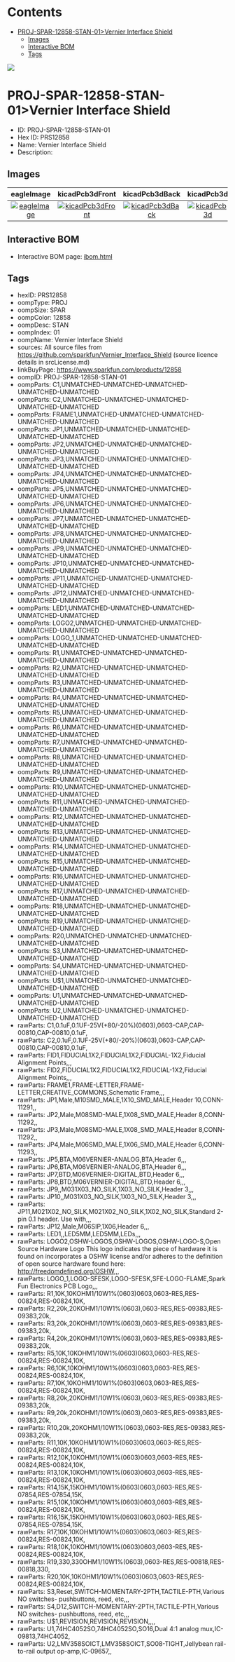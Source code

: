 



Contents
========

* [PROJ-SPAR-12858-STAN-01>Vernier Interface Shield](#proj-spar-12858-stan-01vernier-interface-shield)
	* [Images](#images)
	* [Interactive BOM](#interactive-bom)
	* [Tags](#tags)
  
![][im]
# PROJ-SPAR-12858-STAN-01>Vernier Interface Shield

- ID: PROJ-SPAR-12858-STAN-01
- Hex ID: PRS12858
- Name: Vernier Interface Shield
- Description: 

## Images
  
  

|eagleImage|kicadPcb3dFront|kicadPcb3dBack|kicadPcb3d|
| :---: | :---: | :---: | :---: |
|[![eagleImage](eagleImage_140.png)](eagleImage_.png)|[![kicadPcb3dFront](kicadPcb3dFront_140.png)](kicadPcb3dFront_.png)|[![kicadPcb3dBack](kicadPcb3dBack_140.png)](kicadPcb3dBack_.png)|[![kicadPcb3d](kicadPcb3d_140.png)](kicadPcb3d_.png)|

## Interactive BOM

- Interactive BOM page: [ibom.html](kicad/bom/ibom.html)

## Tags

- hexID: PRS12858
- oompType: PROJ
- oompSize: SPAR
- oompColor: 12858
- oompDesc: STAN
- oompIndex: 01
- oompName: Vernier Interface Shield
- sources: All source files from https://github.com/sparkfun/Vernier_Interface_Shield (source licence details in srcLicense.md)
- linkBuyPage: https://www.sparkfun.com/products/12858
- oompID: PROJ-SPAR-12858-STAN-01
- oompParts: C1,UNMATCHED-UNMATCHED-UNMATCHED-UNMATCHED-UNMATCHED
- oompParts: C2,UNMATCHED-UNMATCHED-UNMATCHED-UNMATCHED-UNMATCHED
- oompParts: FRAME1,UNMATCHED-UNMATCHED-UNMATCHED-UNMATCHED-UNMATCHED
- oompParts: JP1,UNMATCHED-UNMATCHED-UNMATCHED-UNMATCHED-UNMATCHED
- oompParts: JP2,UNMATCHED-UNMATCHED-UNMATCHED-UNMATCHED-UNMATCHED
- oompParts: JP3,UNMATCHED-UNMATCHED-UNMATCHED-UNMATCHED-UNMATCHED
- oompParts: JP4,UNMATCHED-UNMATCHED-UNMATCHED-UNMATCHED-UNMATCHED
- oompParts: JP5,UNMATCHED-UNMATCHED-UNMATCHED-UNMATCHED-UNMATCHED
- oompParts: JP6,UNMATCHED-UNMATCHED-UNMATCHED-UNMATCHED-UNMATCHED
- oompParts: JP7,UNMATCHED-UNMATCHED-UNMATCHED-UNMATCHED-UNMATCHED
- oompParts: JP8,UNMATCHED-UNMATCHED-UNMATCHED-UNMATCHED-UNMATCHED
- oompParts: JP9,UNMATCHED-UNMATCHED-UNMATCHED-UNMATCHED-UNMATCHED
- oompParts: JP10,UNMATCHED-UNMATCHED-UNMATCHED-UNMATCHED-UNMATCHED
- oompParts: JP11,UNMATCHED-UNMATCHED-UNMATCHED-UNMATCHED-UNMATCHED
- oompParts: JP12,UNMATCHED-UNMATCHED-UNMATCHED-UNMATCHED-UNMATCHED
- oompParts: LED1,UNMATCHED-UNMATCHED-UNMATCHED-UNMATCHED-UNMATCHED
- oompParts: LOGO2,UNMATCHED-UNMATCHED-UNMATCHED-UNMATCHED-UNMATCHED
- oompParts: LOGO_1,UNMATCHED-UNMATCHED-UNMATCHED-UNMATCHED-UNMATCHED
- oompParts: R1,UNMATCHED-UNMATCHED-UNMATCHED-UNMATCHED-UNMATCHED
- oompParts: R2,UNMATCHED-UNMATCHED-UNMATCHED-UNMATCHED-UNMATCHED
- oompParts: R3,UNMATCHED-UNMATCHED-UNMATCHED-UNMATCHED-UNMATCHED
- oompParts: R4,UNMATCHED-UNMATCHED-UNMATCHED-UNMATCHED-UNMATCHED
- oompParts: R5,UNMATCHED-UNMATCHED-UNMATCHED-UNMATCHED-UNMATCHED
- oompParts: R6,UNMATCHED-UNMATCHED-UNMATCHED-UNMATCHED-UNMATCHED
- oompParts: R7,UNMATCHED-UNMATCHED-UNMATCHED-UNMATCHED-UNMATCHED
- oompParts: R8,UNMATCHED-UNMATCHED-UNMATCHED-UNMATCHED-UNMATCHED
- oompParts: R9,UNMATCHED-UNMATCHED-UNMATCHED-UNMATCHED-UNMATCHED
- oompParts: R10,UNMATCHED-UNMATCHED-UNMATCHED-UNMATCHED-UNMATCHED
- oompParts: R11,UNMATCHED-UNMATCHED-UNMATCHED-UNMATCHED-UNMATCHED
- oompParts: R12,UNMATCHED-UNMATCHED-UNMATCHED-UNMATCHED-UNMATCHED
- oompParts: R13,UNMATCHED-UNMATCHED-UNMATCHED-UNMATCHED-UNMATCHED
- oompParts: R14,UNMATCHED-UNMATCHED-UNMATCHED-UNMATCHED-UNMATCHED
- oompParts: R15,UNMATCHED-UNMATCHED-UNMATCHED-UNMATCHED-UNMATCHED
- oompParts: R16,UNMATCHED-UNMATCHED-UNMATCHED-UNMATCHED-UNMATCHED
- oompParts: R17,UNMATCHED-UNMATCHED-UNMATCHED-UNMATCHED-UNMATCHED
- oompParts: R18,UNMATCHED-UNMATCHED-UNMATCHED-UNMATCHED-UNMATCHED
- oompParts: R19,UNMATCHED-UNMATCHED-UNMATCHED-UNMATCHED-UNMATCHED
- oompParts: R20,UNMATCHED-UNMATCHED-UNMATCHED-UNMATCHED-UNMATCHED
- oompParts: S3,UNMATCHED-UNMATCHED-UNMATCHED-UNMATCHED-UNMATCHED
- oompParts: S4,UNMATCHED-UNMATCHED-UNMATCHED-UNMATCHED-UNMATCHED
- oompParts: U$1,UNMATCHED-UNMATCHED-UNMATCHED-UNMATCHED-UNMATCHED
- oompParts: U1,UNMATCHED-UNMATCHED-UNMATCHED-UNMATCHED-UNMATCHED
- oompParts: U2,UNMATCHED-UNMATCHED-UNMATCHED-UNMATCHED-UNMATCHED
- rawParts: C1,0.1uF,0.1UF-25V(+80/-20%)(0603),0603-CAP,CAP-00810,CAP-00810,0.1uF,
- rawParts: C2,0.1uF,0.1UF-25V(+80/-20%)(0603),0603-CAP,CAP-00810,CAP-00810,0.1uF,
- rawParts: FID1,FIDUCIAL1X2,FIDUCIAL1X2,FIDUCIAL-1X2,Fiducial Alignment Points,,,
- rawParts: FID2,FIDUCIAL1X2,FIDUCIAL1X2,FIDUCIAL-1X2,Fiducial Alignment Points,,,
- rawParts: FRAME1,FRAME-LETTER,FRAME-LETTER,CREATIVE_COMMONS,Schematic Frame,,,
- rawParts: JP1,Male,M10SMD_MALE,1X10_SMD_MALE,Header 10,CONN-11291,,
- rawParts: JP2,Male,M08SMD-MALE,1X08_SMD_MALE,Header 8,CONN-11292,,
- rawParts: JP3,Male,M08SMD-MALE,1X08_SMD_MALE,Header 8,CONN-11292,,
- rawParts: JP4,Male,M06SMD_MALE,1X06_SMD_MALE,Header 6,CONN-11293,,
- rawParts: JP5,BTA,M06VERNIER-ANALOG,BTA,Header 6,,,
- rawParts: JP6,BTA,M06VERNIER-ANALOG,BTA,Header 6,,,
- rawParts: JP7,BTD,M06VERNIER-DIGITAL,BTD,Header 6,,,
- rawParts: JP8,BTD,M06VERNIER-DIGITAL,BTD,Header 6,,,
- rawParts: JP9,,M031X03_NO_SILK,1X03_NO_SILK,Header 3,,,
- rawParts: JP10,,M031X03_NO_SILK,1X03_NO_SILK,Header 3,,,
- rawParts: JP11,M021X02_NO_SILK,M021X02_NO_SILK,1X02_NO_SILK,Standard 2-pin 0.1 header. Use with,,,
- rawParts: JP12,Male,M06SIP,1X06,Header 6,,,
- rawParts: LED1,,LED5MM,LED5MM,LEDs,,,
- rawParts: LOGO2,OSHW-LOGOS,OSHW-LOGOS,OSHW-LOGO-S,Open Source Hardware Logo This logo indicates the piece of hardware it is found on incorporates a OSHW license and/or adheres to the definition of open source hardware found here: http://freedomdefined.org/OSHW,,,
- rawParts: LOGO_1,LOGO-SFESK,LOGO-SFESK,SFE-LOGO-FLAME,Spark Fun Electronics PCB Logo,,,
- rawParts: R1,10K,10KOHM1/10W1%(0603)0603,0603-RES,RES-00824,RES-00824,10K,
- rawParts: R2,20k,20KOHM1/10W1%(0603),0603-RES,RES-09383,RES-09383,20k,
- rawParts: R3,20k,20KOHM1/10W1%(0603),0603-RES,RES-09383,RES-09383,20k,
- rawParts: R4,20k,20KOHM1/10W1%(0603),0603-RES,RES-09383,RES-09383,20k,
- rawParts: R5,10K,10KOHM1/10W1%(0603)0603,0603-RES,RES-00824,RES-00824,10K,
- rawParts: R6,10K,10KOHM1/10W1%(0603)0603,0603-RES,RES-00824,RES-00824,10K,
- rawParts: R7,10K,10KOHM1/10W1%(0603)0603,0603-RES,RES-00824,RES-00824,10K,
- rawParts: R8,20k,20KOHM1/10W1%(0603),0603-RES,RES-09383,RES-09383,20k,
- rawParts: R9,20k,20KOHM1/10W1%(0603),0603-RES,RES-09383,RES-09383,20k,
- rawParts: R10,20k,20KOHM1/10W1%(0603),0603-RES,RES-09383,RES-09383,20k,
- rawParts: R11,10K,10KOHM1/10W1%(0603)0603,0603-RES,RES-00824,RES-00824,10K,
- rawParts: R12,10K,10KOHM1/10W1%(0603)0603,0603-RES,RES-00824,RES-00824,10K,
- rawParts: R13,10K,10KOHM1/10W1%(0603)0603,0603-RES,RES-00824,RES-00824,10K,
- rawParts: R14,15K,15KOHM1/10W1%(0603)0603,0603-RES,RES-07854,RES-07854,15K,
- rawParts: R15,10K,10KOHM1/10W1%(0603)0603,0603-RES,RES-00824,RES-00824,10K,
- rawParts: R16,15K,15KOHM1/10W1%(0603)0603,0603-RES,RES-07854,RES-07854,15K,
- rawParts: R17,10K,10KOHM1/10W1%(0603)0603,0603-RES,RES-00824,RES-00824,10K,
- rawParts: R18,10K,10KOHM1/10W1%(0603)0603,0603-RES,RES-00824,RES-00824,10K,
- rawParts: R19,330,330OHM1/10W1%(0603),0603-RES,RES-00818,RES-00818,330,
- rawParts: R20,10K,10KOHM1/10W1%(0603)0603,0603-RES,RES-00824,RES-00824,10K,
- rawParts: S3,Reset,SWITCH-MOMENTARY-2PTH,TACTILE-PTH,Various NO switches- pushbuttons, reed, etc,,,
- rawParts: S4,D12,SWITCH-MOMENTARY-2PTH,TACTILE-PTH,Various NO switches- pushbuttons, reed, etc,,,
- rawParts: U$1,REVISION,REVISION,REVISION,,,,
- rawParts: U1,74HC4052SO,74HC4052SO,SO16,Dual 4:1 analog mux,IC-09813,74HC4052,
- rawParts: U2,LMV358SOICT,LMV358SOICT,SO08-TIGHT,Jellybean rail-to-rail output op-amp,IC-09657,,



[im]: kicadPcb3d_450.png
